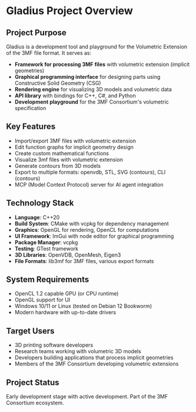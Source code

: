 # Gladius Project Overview

## Project Purpose
Gladius is a development tool and playground for the Volumetric Extension of the 3MF file format. It serves as:

- **Framework for processing 3MF files** with volumetric extension (implicit geometries)
- **Graphical programming interface** for designing parts using Constructive Solid Geometry (CSG)
- **Rendering engine** for visualizing 3D models and volumetric data
- **API library** with bindings for C++, C#, and Python
- **Development playground** for the 3MF Consortium's volumetric specification

## Key Features
- Import/export 3MF files with volumetric extension
- Edit function graphs for implicit geometry design
- Create custom mathematical functions
- Visualize 3mf files with volumetric extension
- Generate contours from 3D models
- Export to multiple formats: openvdb, STL, SVG (contours), CLI (contours)
- MCP (Model Context Protocol) server for AI agent integration

## Technology Stack
- **Language**: C++20
- **Build System**: CMake with vcpkg for dependency management
- **Graphics**: OpenGL for rendering, OpenCL for computations
- **UI Framework**: ImGui with node editor for graphical programming
- **Package Manager**: vcpkg
- **Testing**: GTest framework
- **3D Libraries**: OpenVDB, OpenMesh, Eigen3
- **File Formats**: lib3mf for 3MF files, various export formats

## System Requirements
- OpenCL 1.2 capable GPU (or CPU runtime)
- OpenGL support for UI
- Windows 10/11 or Linux (tested on Debian 12 Bookworm)
- Modern hardware with up-to-date drivers

## Target Users
- 3D printing software developers
- Research teams working with volumetric 3D models
- Developers building applications that process implicit geometries
- Members of the 3MF Consortium developing volumetric extensions

## Project Status
Early development stage with active development. Part of the 3MF Consortium ecosystem.